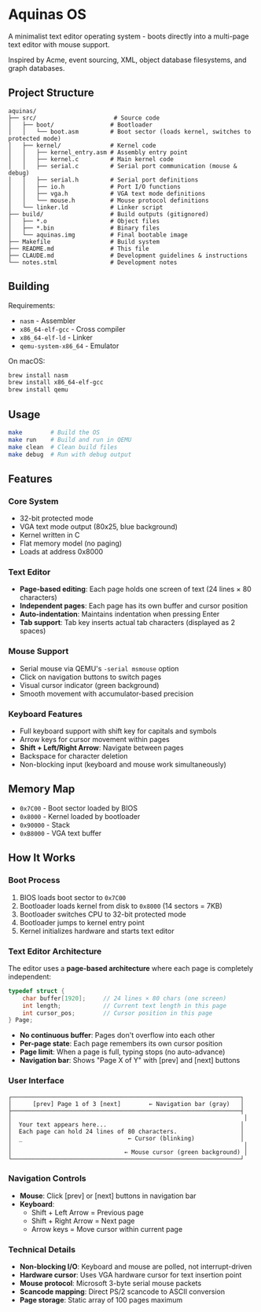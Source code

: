 # Aquinas OS

A minimalist text editor operating system - boots directly into a multi-page text editor with mouse support.

Inspired by Acme, event sourcing, XML, object database filesystems, and graph databases.

## Project Structure

```
aquinas/
├── src/                      # Source code
│   ├── boot/                # Bootloader
│   │   └── boot.asm         # Boot sector (loads kernel, switches to protected mode)
│   ├── kernel/              # Kernel code  
│   │   ├── kernel_entry.asm # Assembly entry point
│   │   ├── kernel.c         # Main kernel code
│   │   ├── serial.c         # Serial port communication (mouse & debug)
│   │   ├── serial.h         # Serial port definitions
│   │   ├── io.h             # Port I/O functions
│   │   ├── vga.h            # VGA text mode definitions
│   │   └── mouse.h          # Mouse protocol definitions
│   └── linker.ld            # Linker script
├── build/                   # Build outputs (gitignored)
│   ├── *.o                  # Object files
│   ├── *.bin                # Binary files
│   └── aquinas.img          # Final bootable image
├── Makefile                 # Build system
├── README.md                # This file
├── CLAUDE.md                # Development guidelines & instructions
└── notes.stml               # Development notes
```

## Building

Requirements:
- `nasm` - Assembler
- `x86_64-elf-gcc` - Cross compiler
- `x86_64-elf-ld` - Linker
- `qemu-system-x86_64` - Emulator

On macOS:
```bash
brew install nasm
brew install x86_64-elf-gcc
brew install qemu
```

## Usage

```bash
make        # Build the OS
make run    # Build and run in QEMU
make clean  # Clean build files
make debug  # Run with debug output
```

## Features

### Core System
- 32-bit protected mode
- VGA text mode output (80x25, blue background)
- Kernel written in C
- Flat memory model (no paging)
- Loads at address 0x8000

### Text Editor
- **Page-based editing**: Each page holds one screen of text (24 lines × 80 characters)
- **Independent pages**: Each page has its own buffer and cursor position
- **Auto-indentation**: Maintains indentation when pressing Enter
- **Tab support**: Tab key inserts actual tab characters (displayed as 2 spaces)

### Mouse Support
- Serial mouse via QEMU's `-serial msmouse` option
- Click on navigation buttons to switch pages
- Visual cursor indicator (green background)
- Smooth movement with accumulator-based precision

### Keyboard Features
- Full keyboard support with shift key for capitals and symbols
- Arrow keys for cursor movement within pages
- **Shift + Left/Right Arrow**: Navigate between pages
- Backspace for character deletion
- Non-blocking input (keyboard and mouse work simultaneously)

## Memory Map

- `0x7C00` - Boot sector loaded by BIOS
- `0x8000` - Kernel loaded by bootloader
- `0x90000` - Stack
- `0xB8000` - VGA text buffer

## How It Works

### Boot Process
1. BIOS loads boot sector to `0x7C00`
2. Bootloader loads kernel from disk to `0x8000` (14 sectors = 7KB)
3. Bootloader switches CPU to 32-bit protected mode
4. Bootloader jumps to kernel entry point
5. Kernel initializes hardware and starts text editor

### Text Editor Architecture
The editor uses a **page-based architecture** where each page is completely independent:

```c
typedef struct {
    char buffer[1920];     // 24 lines × 80 chars (one screen)
    int length;            // Current text length in this page
    int cursor_pos;        // Cursor position in this page
} Page;
```

- **No continuous buffer**: Pages don't overflow into each other
- **Per-page state**: Each page remembers its own cursor position
- **Page limit**: When a page is full, typing stops (no auto-advance)
- **Navigation bar**: Shows "Page X of Y" with [prev] and [next] buttons

### User Interface
```
┌─────────────────────────────────────────────────────────────────┐
│      [prev] Page 1 of 3 [next]        ← Navigation bar (gray)   │
├─────────────────────────────────────────────────────────────────┤
│                                                                  │
│  Your text appears here...                                      │
│  Each page can hold 24 lines of 80 characters.                  │
│  _                              ← Cursor (blinking)             │
│                                                                  │
│                                ← Mouse cursor (green background) │
└─────────────────────────────────────────────────────────────────┘
```

### Navigation Controls
- **Mouse**: Click [prev] or [next] buttons in navigation bar
- **Keyboard**: 
  - Shift + Left Arrow = Previous page
  - Shift + Right Arrow = Next page
  - Arrow keys = Move cursor within current page

### Technical Details
- **Non-blocking I/O**: Keyboard and mouse are polled, not interrupt-driven
- **Hardware cursor**: Uses VGA hardware cursor for text insertion point
- **Mouse protocol**: Microsoft 3-byte serial mouse packets
- **Scancode mapping**: Direct PS/2 scancode to ASCII conversion
- **Page storage**: Static array of 100 pages maximum